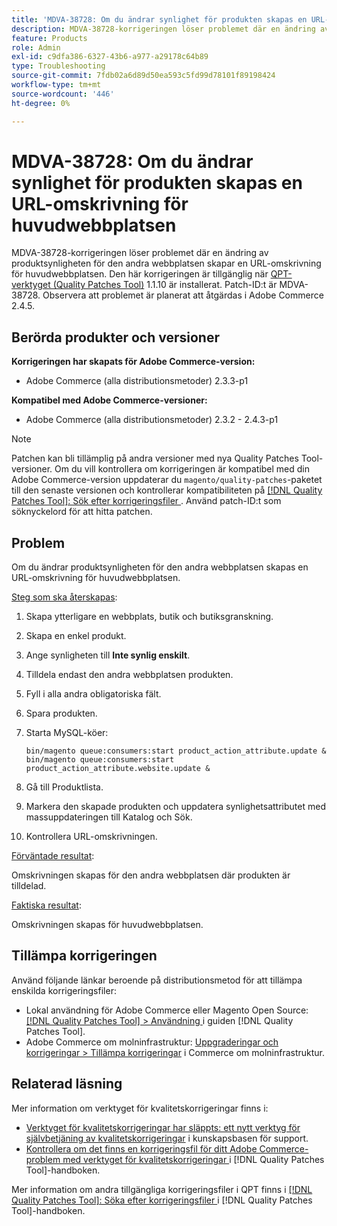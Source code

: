 ```yaml
---
title: 'MDVA-38728: Om du ändrar synlighet för produkten skapas en URL-omskrivning för huvudwebbplatsen'
description: MDVA-38728-korrigeringen löser problemet där en ändring av produktsynligheten för den andra webbplatsen skapar en URL-omskrivning för huvudwebbplatsen. Den här korrigeringen är tillgänglig när [QPT-verktyget (Quality Patches Tool)](https://experienceleague.adobe.com/en/docs/commerce-operations/tools/quality-patches-tool/quality-patches-tool-to-self-serve-quality-patches) 1.1.10 är installerat. Patch-ID:t är MDVA-38728. Observera att problemet är planerat att åtgärdas i Adobe Commerce 2.4.5.
feature: Products
role: Admin
exl-id: c9dfa386-6327-43b6-a977-a29178c64b89
type: Troubleshooting
source-git-commit: 7fdb02a6d89d50ea593c5fd99d78101f89198424
workflow-type: tm+mt
source-wordcount: '446'
ht-degree: 0%

---
```


# MDVA-38728: Om du ändrar synlighet för produkten skapas en URL-omskrivning för huvudwebbplatsen

MDVA-38728-korrigeringen löser problemet där en ändring av produktsynligheten för den andra webbplatsen skapar en URL-omskrivning för huvudwebbplatsen. Den här korrigeringen är tillgänglig när [QPT-verktyget (Quality Patches Tool)](https://experienceleague.adobe.com/en/docs/commerce-operations/tools/quality-patches-tool/quality-patches-tool-to-self-serve-quality-patches) 1.1.10 är installerat. Patch-ID:t är MDVA-38728. Observera att problemet är planerat att åtgärdas i Adobe Commerce 2.4.5.

## Berörda produkter och versioner

**Korrigeringen har skapats för Adobe Commerce-version:**

* Adobe Commerce (alla distributionsmetoder) 2.3.3-p1

**Kompatibel med Adobe Commerce-versioner:**

* Adobe Commerce (alla distributionsmetoder) 2.3.2 - 2.4.3-p1

>[!NOTE]
>
>Patchen kan bli tillämplig på andra versioner med nya Quality Patches Tool-versioner. Om du vill kontrollera om korrigeringen är kompatibel med din Adobe Commerce-version uppdaterar du `magento/quality-patches`-paketet till den senaste versionen och kontrollerar kompatibiliteten på [[!DNL Quality Patches Tool]: Sök efter korrigeringsfiler ](https://experienceleague.adobe.com/en/docs/commerce-operations/tools/quality-patches-tool/quality-patches-tool-to-self-serve-quality-patches). Använd patch-ID:t som söknyckelord för att hitta patchen.

## Problem

Om du ändrar produktsynligheten för den andra webbplatsen skapas en URL-omskrivning för huvudwebbplatsen.

<u>Steg som ska återskapas</u>:

1. Skapa ytterligare en webbplats, butik och butiksgranskning.
1. Skapa en enkel produkt.
1. Ange synligheten till **Inte synlig enskilt**.
1. Tilldela endast den andra webbplatsen produkten.
1. Fyll i alla andra obligatoriska fält.
1. Spara produkten.
1. Starta MySQL-köer:

   ```mysql
   bin/magento queue:consumers:start product_action_attribute.update &
   bin/magento queue:consumers:start product_action_attribute.website.update &
   ```

1. Gå till Produktlista.
1. Markera den skapade produkten och uppdatera synlighetsattributet med massuppdateringen till Katalog och Sök.
1. Kontrollera URL-omskrivningen.

<u>Förväntade resultat</u>:

Omskrivningen skapas för den andra webbplatsen där produkten är tilldelad.

<u>Faktiska resultat</u>:

Omskrivningen skapas för huvudwebbplatsen.

## Tillämpa korrigeringen

Använd följande länkar beroende på distributionsmetod för att tillämpa enskilda korrigeringsfiler:

* Lokal användning för Adobe Commerce eller Magento Open Source: [[!DNL Quality Patches Tool] > Användning ](/help/tools/quality-patches-tool/usage.md) i guiden [!DNL Quality Patches Tool].
* Adobe Commerce om molninfrastruktur: [Uppgraderingar och korrigeringar > Tillämpa korrigeringar](https://experienceleague.adobe.com/docs/commerce-cloud-service/user-guide/develop/upgrade/apply-patches.html) i Commerce om molninfrastruktur.

## Relaterad läsning

Mer information om verktyget för kvalitetskorrigeringar finns i:

* [Verktyget för kvalitetskorrigeringar har släppts: ett nytt verktyg för självbetjäning av kvalitetskorrigeringar](https://experienceleague.adobe.com/en/docs/commerce-operations/tools/quality-patches-tool/quality-patches-tool-to-self-serve-quality-patches) i kunskapsbasen för support.
* [Kontrollera om det finns en korrigeringsfil för ditt Adobe Commerce-problem med verktyget för kvalitetskorrigeringar ](/help/tools/quality-patches-tool/patches-available-in-qpt/check-patch-for-magento-issue-with-magento-quality-patches.md) i [!DNL Quality Patches Tool]-handboken.

Mer information om andra tillgängliga korrigeringsfiler i QPT finns i [[!DNL Quality Patches Tool]: Söka efter korrigeringsfiler ](https://experienceleague.adobe.com/tools/commerce-quality-patches/index.html) i [!DNL Quality Patches Tool]-handboken.
